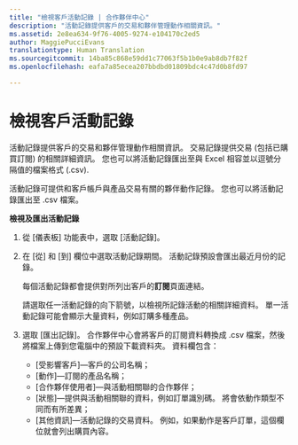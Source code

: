 ```yaml
---
title: "檢視客戶活動記錄 | 合作夥伴中心"
description: "活動記錄提供客戶的交易和夥伴管理動作相關資訊。"
ms.assetid: 2e8ea634-9f76-4005-9274-e104170c2ed5
author: MaggiePucciEvans
translationtype: Human Translation
ms.sourcegitcommit: 14ba85c868e59dd1c77063f5b1b0e9ab8db7f82f
ms.openlocfilehash: eafa7a85ecea207bbdbd01809bdc4c47d0b8fd97

---
```


# 檢視客戶活動記錄


活動記錄提供客戶的交易和夥伴管理動作相關資訊。 交易記錄提供交易 (包括已購買訂閱) 的相關詳細資訊。 您也可以將活動記錄匯出至與 Excel 相容並以逗號分隔值的檔案格式 (.csv).

<a href="" id="activitylogs"></a>
活動記錄可提供和客戶帳戶與產品交易有關的夥伴動作記錄。 您也可以將活動記錄匯出至 .csv 檔案。

**檢視及匯出活動記錄**

1.  從 \[儀表板\] 功能表中，選取 \[活動記錄\]。
2.  在 \[從\] 和 \[到\] 欄位中選取活動記錄期間。 活動記錄預設會匯出最近月份的記錄。

    每個活動記錄都會提供對所列出客戶的**訂閱**頁面連結。

    請選取任一活動記錄的向下箭號，以檢視所記錄活動的相關詳細資料。 單一活動記錄可能會顯示大量資料，例如訂購多種產品。

3.  選取 \[匯出記錄\]。 合作夥伴中心會將客戶的訂閱資料轉換成 .csv 檔案，然後將檔案上傳到您電腦中的預設下載資料夾。 資料欄包含：
    -   \[受影響客戶\]—客戶的公司名稱；
    -   \[動作\]—訂閱的產品名稱；
    -   \[合作夥伴使用者\]—與活動相關聯的合作夥伴；
    -   \[狀態\]—提供與活動相關聯的資料，例如訂單識別碼。 將會依動作類型不同而有所差異；
    -   \[其他資訊\]—活動記錄的交易資料。 例如，如果動作是客戶訂單，這個欄位就會列出購買內容。

 

 






<!--HONumber=Nov16_HO4-->


